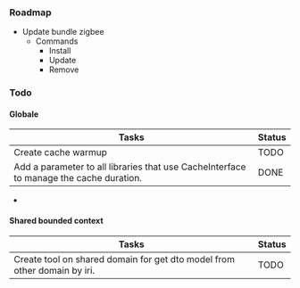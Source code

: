 ### Roadmap 
- Update bundle zigbee
  - Commands 
    - Install
    - Update
    - Remove

### Todo
#### Globale

| Tasks                                                                                  | Status |
|----------------------------------------------------------------------------------------|--------|
| Create cache warmup                                                                    | TODO   |
| Add a parameter to all libraries that use CacheInterface to manage the cache duration. | DONE   |
- 
#### Shared bounded context

| Tasks                                                                    | Status |
|--------------------------------------------------------------------------|--------|
| Create tool on shared domain for get dto model from other domain by iri. | TODO   |


